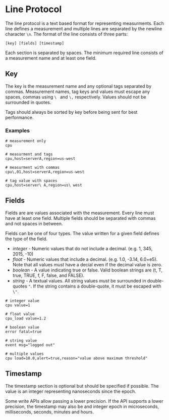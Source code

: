 # Line Protocol

The line protocol is a text based format for representing measurments.  Each line defines a measurement
and multiple lines are separated by the newline character `\n`. The format of the line
consists of three parts:

```
[key] [fields] [timestamp]
```

Each section is separated by spaces.  The minimum required line consists of a measurement name and at least one field.

## Key

The key is the measurement name and any optional tags separated by commas.  Measurement names, tag keys and values must escape
any spaces, commas using `\ ` and `\,` respectively.  Values should not be surrounded in quotes.

Tags should always be sorted by key before being sent for best performance.

### Examples

```
# measurement only
cpu

# measurment and tags
cpu,host=serverA,region=us-west

# measurment with commas
cpu\,01,host=serverA,region=us-west

# tag value with spaces
cpu,host=server\ A,region=us\ west
```

## Fields

Fields are are values associated with the measurement.  Every line must have at least one field.  Multiple fields should
be separated with commas and not spaces in between.

Fields can be one of four types.  The value written for a given field defines the type of the field.

* _integer_ - Numeric values that do not include a decimal.  (e.g. 1, 345, 2015, -10)
* _float_ - Numeric values that include a decimal.  (e.g. 1.0, -3.14, 6.0+e5).  Note that all values _must_ have a decial even if the
decimal value is zero.
* _boolean_ - A value indicating true or false.  Valid boolean strings are (t, T, true, TRUE, f, F, false, and FALSE).
* _string_ - A textual values.  All string values _must_ be surrounded in double-quotes `"`.  If the string contains
a double-quote, it must be escaped with `\"`.


```
# integer value
cpu value=1

# float value
cpu_load value=1.2

# boolean value
error fatal=true

# string value
event msg="logged out"

# multiple values
cpu load=10.0,alert=true,reason="value above maximum threshold"
```

## Timestamp

The timestamp section is optional but should be specified if possible.  The value is an integer representing nanoseconds since
the epoch.

Some write APIs allow passing a lower precision.  If the API supports a lower precision, the timestamp may also be
and integer epoch in microseconds, milliseconds, seconds, minutes and hours.
